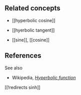 

## Related concepts

* [[hyperbolic cosine]]

* [[hyerbolic tangent]]

* [[sine]], [[cosine]]


## References

See also

* Wikipedia, _[Hyperbolic function](https://en.wikipedia.org/wiki/Hyperbolic_function#Cosh)_

[[!redirects sinh]]